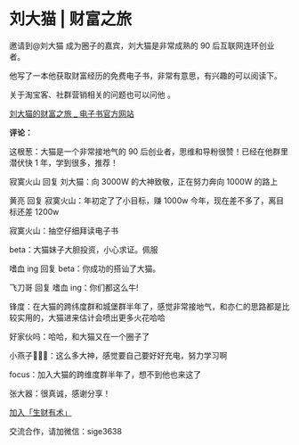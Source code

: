 # 刘大猫 | 财富之旅

邀请到@刘大猫 成为圈子的嘉宾，刘大猫是非常成熟的 90 后互联网连环创业者。

他写了一本他获取财富经历的免费电子书，非常有意思，有兴趣的可以阅读下。

关于淘宝客、社群营销相关的问题也可以问他 。

[刘大猫的财富之旅 _ 电子书官方网站](http://www.liudamao.com/)

**评论：**

这根葱：大猫是一个非常接地气的 90 后创业者，思维和导粉很赞！已经在他群里潜伏快 1 年，学到很多，推荐！

寂寞火山 回复 刘大猫：向 3000W 的大神致敬，正在努力奔向 1000W 的路上

黄亮 回复 寂寞火山：年初定了了小目标，赚 1000w 今年，现在差不多了，离目标还差 1200w

寂寞火山：抽空仔细拜读电子书

beta：大猫妹子大胆投资，小心求证。佩服

嗜血 ing 回复 beta：你成功的搭讪了大猫。

飞刀哥 回复 嗜血 ing：你们都这么牛!

锋度：在大猫的跨纬度群和城堡群半年了，感觉非常接地气，和亦仁的思路都是比较实用的，大猫进来估计会喷出更多火花哈哈

好家伙吗：哈哈，和大猫又在一个圈子了

小燕子🙈🙉🙊：这么多大神，感觉要自己要好好充电，努力学习啊

focus：加入大猫的跨维度群半年了，想不到他也来这了

张大器：很真诚，感谢分享！

[加入「生财有术」](https://www.ilangcai.com/jiaru/)

交流合作，请加微信：sige3638